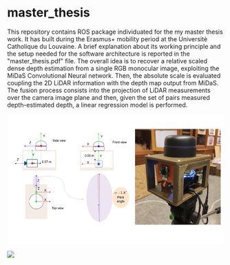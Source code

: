 # master_thesis
This repository contains ROS package individuated for the my master thesis work. It has built during the Erasmus+ mobility period at the Universitè Catholique du Louvaine. A brief explanation about its working principle and the setup needed for the software architecture is reported in the "master_thesis.pdf" file. The overall idea is to recover a relative scaled dense depth estimation from a single RGB monocular image, exploiting the MiDaS Convolutional Neural network. Then, the absolute scale is evaluated coupling the 2D LiDAR information with the depth map output from MiDaS. The fusion process consists into the projection of LiDAR measurements over the camera image plane and then, given the set of pairs measured depth-estimated depth, a linear regression model is performed.

<p align="center">
  <img src="https://github.com/JacopoAndreoli/master_thesis/blob/main/gif/sensors_system.png"  width="700" height="300">
</p>



![](https://github.com/JacopoAndreoli/master_thesis/blob/main/gif/test_lidar_modified(1).gif)

